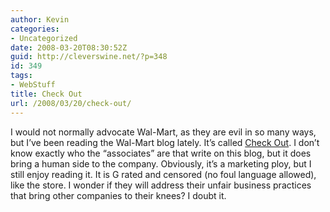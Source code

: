 ```yaml
---
author: Kevin
categories:
- Uncategorized
date: 2008-03-20T08:30:52Z
guid: http://cleverswine.net/?p=348
id: 349
tags:
- WebStuff
title: Check Out
url: /2008/03/20/check-out/
---
```


I would not normally advocate Wal-Mart, as they are evil in so many ways, but I&#8217;ve been reading the Wal-Mart blog lately. It&#8217;s called [Check Out](http://checkoutblog.com/default.aspx). I don&#8217;t know exactly who the &#8220;associates&#8221; are that write on this blog, but it does bring a human side to the company. Obviously, it&#8217;s a marketing ploy, but I still enjoy reading it. It is G rated and censored (no foul language allowed), like the store. I wonder if they will address their unfair business practices that bring other companies to their knees? I doubt it.